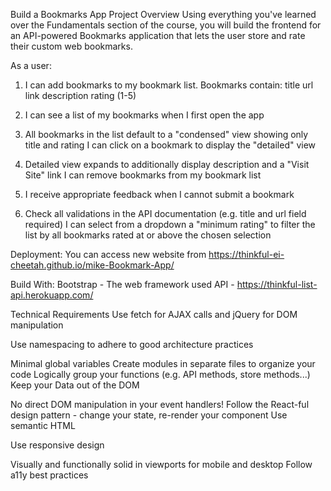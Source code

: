 Build a Bookmarks App
Project Overview
Using everything you've learned over the Fundamentals section of the course, you will build the frontend for an API-powered Bookmarks application that lets the user store and rate their custom web bookmarks.

As a user:
1) I can add bookmarks to my bookmark list. Bookmarks contain:
   title
   url link
   description
   rating (1-5)

2) I can see a list of my bookmarks when I first open the app

3) All bookmarks in the list default to a "condensed" view showing only title and rating
   I can click on a bookmark to display the "detailed" view

4) Detailed view expands to additionally display description and a "Visit Site" link
   I can remove bookmarks from my bookmark list

5) I receive appropriate feedback when I cannot submit a bookmark

6) Check all validations in the API documentation (e.g. title and url field required)
   I can select from a dropdown a "minimum rating" to filter the list by all bookmarks rated at or above the chosen selection

Deployment:
You can access new website from https://thinkful-ei-cheetah.github.io/mike-Bookmark-App/

Build With:
Bootstrap - The web framework used
API - https://thinkful-list-api.herokuapp.com/

Technical Requirements
Use fetch for AJAX calls and jQuery for DOM manipulation

Use namespacing to adhere to good architecture practices

Minimal global variables
Create modules in separate files to organize your code
Logically group your functions (e.g. API methods, store methods...)
Keep your Data out of the DOM

No direct DOM manipulation in your event handlers!
Follow the React-ful design pattern - change your state, re-render your component
Use semantic HTML

Use responsive design

Visually and functionally solid in viewports for mobile and desktop
Follow a11y best practices
